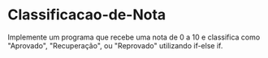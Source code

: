# Classificacao-de-Nota
Implemente um programa que recebe uma nota de 0 a 10 e classifica como "Aprovado", "Recuperação", ou "Reprovado" utilizando if-else if.
